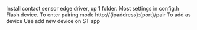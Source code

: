 Install contact sensor edge driver, up 1 folder.
Most settings in config.h
Flash device.
To enter pairing mode   http://{ipaddress}:{port}/pair
To add as device        Use add new device on ST app
